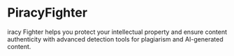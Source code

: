 # PiracyFighter
iracy Fighter helps you protect your intellectual property and ensure content authenticity with advanced detection tools for plagiarism and AI-generated content.
